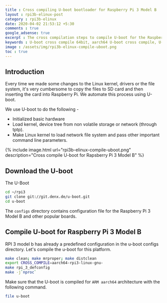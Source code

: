```yaml
---
title : Cross compiling U-boot bootloader for Raspberry Pi 3 Model B
layout : rpi3b-elinux-post
category : rpi3b-elinux
date: 2020-04-02 21:53:12 +5:30
comments : true
google_adsense: true
excerpt : The cross compilation steps to compile U-boot for the Raspberry Pi 3 Model B.
keywords : U-boot cross compile 64bit, aarch64 U-boot cross compile, U-boot cross compile steps for Raspberry Pi 3 Model B, Uboot cross compile tutorial for Raspberry Pi 3 Model B.
image : /assets/img/rpi3b-elinux-compile-uboot.png
toc : true
---
```

## Introduction
Every time we made some changes to the Linux kernel, drivers or the file system, it's very cumbersome to copy the files to SD card and then inserting the card into Raspberry Pi. We automate this process using U-boot.

We use U-boot to do the following -
 - Initialized basic hardware
 - Load kernel, device tree from non volatile storage or network (through tptp).
 - Make Linux kernel to load network file system and pass other important command line parameters.

{% include image.html url="rpi3b-elinux-compile-uboot.png" description="Cross compile U-boot for Rapsberry Pi 3 Model B" %}

<!--
Generic Embedded Devices Boot sequence
 - The on chip ROM has boot code which will be executed on power up.
 - The boot code loads the primary or first stage bootloader into SRAM. The first stage bootloader is stored generally on non volatile memory like NAND flash. The first stage bootloader generally provided by the CPU vendor. U-Boot SPL is first stage bootloader. File name MLO.
 - The first stage bootloader initializes the hardware, DRAM and loads second stage bootloader into RAM. U-boot is second stage bootloader.
 - The second stage bootloader initializes hardware, loads kernel into RAM and starts it.
 - Kernel runs from RAM.
-->

## Download the U-boot
The U-Boot
```bash
cd ~/rpi3
git clone git://git.denx.de/u-boot.git
cd u-boot
```
The `configs` directory contains configuration file for the Raspberry Pi 3 Model B and other popular boards.

<!--
## Setting up usb to serial cable

Connect the Gnd, Tx and Rx pins of usb to serial cable to the Gnd, Rx and Tx pins of RPI 3 model b GPIO pins as per schematics.

[Schematics](https://www.raspberrypi.org/documentation/hardware/raspberrypi/schematics/rpi_SCH_3b_1p2_reduced.pdf)
-->

## Compile U-boot for Raspberry Pi 3 Model B
RPI 3 model b has already a predefined configuration in the u-boot configs directory. Let's compile the u-boot for this platform.

```bash
make clean; make mrproper; make distclean
export CROSS_COMPILE=aarch64-rpi3-linux-gnu-
make rpi_3_defconfig
make -j`nproc`
```

Make sure that the U-boot is compiled for `ARM aarch64` architecture with the following command.
```bash
file u-boot
```
